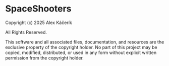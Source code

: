 # SpaceShooters
Copyright (c) 2025 Alex Káčerík

All Rights Reserved.

This software and all associated files, documentation, and resources are the exclusive property of the copyright holder.
No part of this project may be copied, modified, distributed, or used in any form without explicit written permission from the copyright holder.

